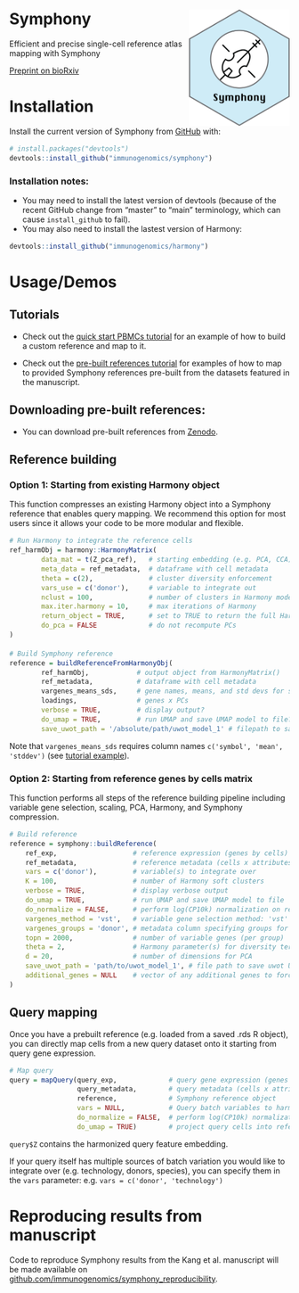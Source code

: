 
<!-- README.md is generated from README.Rmd. Please edit that file -->

# Symphony <img src="man/figures/symphony_logo.png" alt="logo" width="181" align="right"/>

<!-- badges: start -->
<!-- badges: end -->

Efficient and precise single-cell reference atlas mapping with Symphony

[Preprint on
bioRxiv](https://www.biorxiv.org/content/10.1101/2020.11.18.389189v2)

# Installation

Install the current version of Symphony from
[GitHub](https://github.com/) with:

``` r
# install.packages("devtools")
devtools::install_github("immunogenomics/symphony")
```

### Installation notes:

-   You may need to install the latest version of devtools (because of
    the recent GitHub change from “master” to “main” terminology, which
    can cause `install_github` to fail).
-   You may also need to install the lastest version of Harmony:

``` r
devtools::install_github("immunogenomics/harmony")
```

# Usage/Demos

## Tutorials

-   Check out the [quick start PBMCs
    tutorial](https://github.com/immunogenomics/symphony/blob/main/vignettes/pbmcs_tutorial.ipynb/)
    for an example of how to build a custom reference and map to it.

-   Check out the [pre-built references
    tutorial](https://github.com/immunogenomics/symphony/blob/main/vignettes/prebuilt_references_tutorial.ipynb)
    for examples of how to map to provided Symphony references pre-built
    from the datasets featured in the manuscript.

## Downloading pre-built references:

-   You can download pre-built references from
    [Zenodo](https://zenodo.org/record/5090425#.YOqe_hNKhTY).

## Reference building

### Option 1: Starting from existing Harmony object

This function compresses an existing Harmony object into a Symphony
reference that enables query mapping. We recommend this option for most
users since it allows your code to be more modular and flexible.

``` r
# Run Harmony to integrate the reference cells
ref_harmObj = harmony::HarmonyMatrix(
        data_mat = t(Z_pca_ref),   # starting embedding (e.g. PCA, CCA) of cells
        meta_data = ref_metadata,  # dataframe with cell metadata
        theta = c(2),              # cluster diversity enforcement
        vars_use = c('donor'),     # variable to integrate out
        nclust = 100,              # number of clusters in Harmony model
        max.iter.harmony = 10,     # max iterations of Harmony
        return_object = TRUE,      # set to TRUE to return the full Harmony object
        do_pca = FALSE             # do not recompute PCs
)

# Build Symphony reference
reference = buildReferenceFromHarmonyObj(
        ref_harmObj,            # output object from HarmonyMatrix()
        ref_metadata,           # dataframe with cell metadata
        vargenes_means_sds,     # gene names, means, and std devs for scaling
        loadings,               # genes x PCs
        verbose = TRUE,         # display output?
        do_umap = TRUE,         # run UMAP and save UMAP model to file?
        save_uwot_path = '/absolute/path/uwot_model_1' # filepath to save UMAP model)
```

Note that `vargenes_means_sds` requires column names
`c('symbol', 'mean', 'stddev')` (see [tutorial
example](https://github.com/immunogenomics/symphony/blob/main/vignettes/pbmcs_tutorial.ipynb/)).

### Option 2: Starting from reference genes by cells matrix

This function performs all steps of the reference building pipeline
including variable gene selection, scaling, PCA, Harmony, and Symphony
compression.

``` r
# Build reference
reference = symphony::buildReference(
    ref_exp,                   # reference expression (genes by cells)
    ref_metadata,              # reference metadata (cells x attributes)
    vars = c('donor'),         # variable(s) to integrate over
    K = 100,                   # number of Harmony soft clusters
    verbose = TRUE,            # display verbose output
    do_umap = TRUE,            # run UMAP and save UMAP model to file
    do_normalize = FALSE,      # perform log(CP10k) normalization on reference expression
    vargenes_method = 'vst',   # variable gene selection method: 'vst' or 'mvp'
    vargenes_groups = 'donor', # metadata column specifying groups for variable gene selection within each group
    topn = 2000,               # number of variable genes (per group)
    theta = 2,                 # Harmony parameter(s) for diversity term
    d = 20,                    # number of dimensions for PCA
    save_uwot_path = 'path/to/uwot_model_1', # file path to save uwot UMAP model
    additional_genes = NULL    # vector of any additional genes to force include
)
```

## Query mapping

Once you have a prebuilt reference (e.g. loaded from a saved .rds R
object), you can directly map cells from a new query dataset onto it
starting from query gene expression.

``` r
# Map query
query = mapQuery(query_exp,             # query gene expression (genes x cells)
                 query_metadata,        # query metadata (cells x attributes)
                 reference,             # Symphony reference object
                 vars = NULL,           # Query batch variables to harmonize over (NULL treats query as one batch)
                 do_normalize = FALSE,  # perform log(CP10k) normalization on query (set to FALSE if already normalized)
                 do_umap = TRUE)        # project query cells into reference UMAP
```

`query$Z` contains the harmonized query feature embedding.

If your query itself has multiple sources of batch variation you would
like to integrate over (e.g. technology, donors, species), you can
specify them in the `vars` parameter:
e.g. `vars = c('donor', 'technology')`

# Reproducing results from manuscript

Code to reproduce Symphony results from the Kang et al. manuscript will
be made available on
[github.com/immunogenomics/symphony\_reproducibility](github.com/immunogenomics/symphony_reproducibility).
